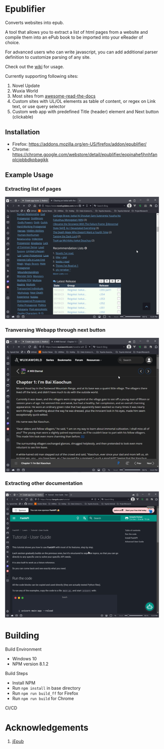 # Epublifier #
Converts websites into epub.

A tool that allows you to extract a list of html pages from a website and compile them into an ePub book to be imported into your eReader of choice.

For advanced users who can write javascript, you can add additional parser definition to customize parsing of any site.

Check out the [wiki](https://github.com/maoserr/epublifier/wiki) for usage.

Currently supporting following sites:
1. Novel Update
2. Wuxia World
3. Most sites from [awesome-read-the-docs](https://github.com/readthedocs-examples/awesome-read-the-docs)
4. Custom sites with UL/OL elements as table of content, or regex on Link text, or use query selector
5. Custom web app with predefined Title (header) element and Next button (clickable)

## Installation ##
  - Firefox: https://addons.mozilla.org/en-US/firefox/addon/epublifier/
  - Chrome: https://chrome.google.com/webstore/detail/epublifier/eopjnahefjhnhfanplcjpbbdkpbagikk

## Example Usage ##

### Extracting list of pages
![Novel Update](docs/nu.gif?raw=true "List of Pages")

### Tranversing Webapp through next button
![Wuxia World](docs/wuxiaworld.gif?raw=true "Next button")

### Extracting other documentation
![FastAPI](docs/fastapi.gif?raw=true "Documentations")

# Building ##
Build Environment
- Windows 10
- NPM version 8.1.2

Build Steps
- Install NPM
- Run `npm install` in base directory 
- Run `npm run build_ff` for Firefox
- Run `npm run build` for Chrome

CI/CD

# Acknowledgements ##
1. [jEpub](https://lelinhtinh.github.io/jEpub/)
